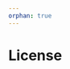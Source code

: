 ```yaml
---
orphan: true
---
```


# License

```{include} ../LICENSE

```
                                                                                                                                                                                                                                                                                                         